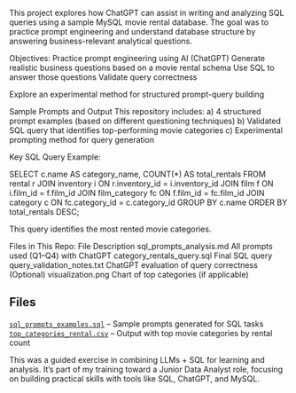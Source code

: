 This project explores how ChatGPT can assist in writing and analyzing SQL queries using a sample MySQL movie rental database. The goal was to practice prompt engineering and understand database structure by answering business-relevant analytical questions.

Objectives:
Practice prompt engineering using AI (ChatGPT)
Generate realistic business questions based on a movie rental schema
Use SQL to answer those questions
Validate query correctness

Explore an experimental method for structured prompt-query building

Sample Prompts and Output
This repository includes:
a) 4 structured prompt examples (based on different questioning techniques)
b) Validated SQL query that identifies top-performing movie categories
c) Experimental prompting method for query generation

Key SQL Query Example:

SELECT c.name AS category_name, COUNT(*) AS total_rentals
FROM rental r
JOIN inventory i ON r.inventory_id = i.inventory_id
JOIN film f ON i.film_id = f.film_id
JOIN film_category fc ON f.film_id = fc.film_id
JOIN category c ON fc.category_id = c.category_id
GROUP BY c.name
ORDER BY total_rentals DESC;

This query identifies the most rented movie categories.

Files in This Repo:
File	                                      Description
sql_prompts_analysis.md	         All prompts used (Q1–Q4) with ChatGPT
category_rentals_query.sql           	Final SQL query
query_validation_notes.txt	     ChatGPT evaluation of query correctness
(Optional) visualization.png	   Chart of top categories (if applicable)
## Files
[`sql_prompts_examples.sql`](sql_prompts_examples.sql) – Sample prompts generated for SQL tasks
[`top_categories_rental.csv`](top_categories_rental.csv) – Output with top movie categories by rental count

This was a guided exercise in combining LLMs + SQL for learning and analysis. It’s part of my training toward a Junior Data Analyst role, focusing on building practical skills with tools like SQL, ChatGPT, and MySQL. 
